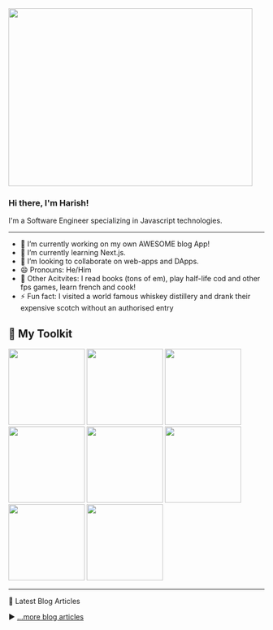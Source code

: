 <img src="https://media.giphy.com/media/Wj7lNjMNDxSmc/giphy.gif" width=480px height=350px />
                                                                          


### Hi there, I'm Harish!

I'm a Software Engineer specializing in Javascript technologies.


---

- 🔭 I’m currently working on my own AWESOME blog App!
- 🌱 I’m currently learning Next.js.
- 👯 I’m looking to collaborate on web-apps and DApps.
- 😄 Pronouns: He/Him
- 🤹 Other Acitvites: I read books (tons of em), play half-life cod and other fps games, learn french and cook!
- ⚡ Fun fact: I visited a world famous whiskey distillery and drank their expensive scotch without an authorised entry

## 🧰 My Toolkit

<img src="https://cdn.worldvectorlogo.com/logos/html5.svg" width=150px height=150px />  <img src="https://cdn.worldvectorlogo.com/logos/css-5.svg" width=150px height=150px />  <img src="https://cdn.worldvectorlogo.com/logos/logo-javascript.svg" width=150px height=150px /> <img src="https://cdn.worldvectorlogo.com/logos/react-2.svg" width=150px height=150px /> <img src="https://cdn.worldvectorlogo.com/logos/vue-9.svg" width=150px height=150px /> <img src="https://cdn.worldvectorlogo.com/logos/mongodb.svg" width=150px height=150px /> <img src="https://cdn.worldvectorlogo.com/logos/nodejs-1.svg" width=150px height=150px /> <img src="https://cdn.worldvectorlogo.com/logos/sass-1.svg" width=150px height=150px />

---

📘 Latest Blog Articles

<!-- BLOG-POST-LIST:START -->

<!-- BLOG-POST-LIST:END -->

▶ [...more blog articles](https://hackernoon.com/u/hpsetti)
